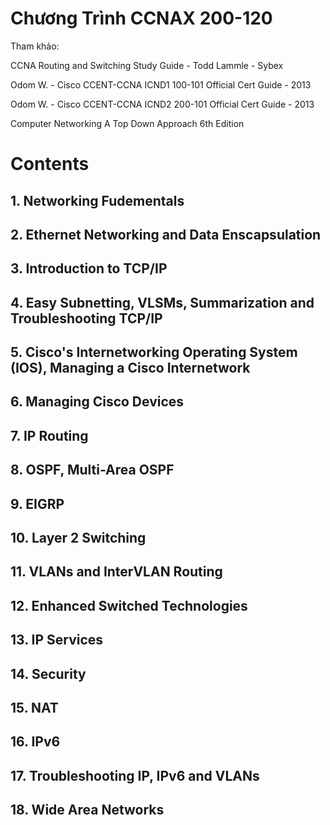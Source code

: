 # Chương Trình CCNAX 200-120
Tham khảo: 

CCNA Routing and Switching Study Guide - Todd Lammle - Sybex

Odom W. - Cisco CCENT-CCNA ICND1 100-101 Official Cert Guide - 2013

Odom W. - Cisco CCENT-CCNA ICND2 200-101 Official Cert Guide - 2013

Computer Networking A Top Down Approach 6th Edition 

# Contents
## 1. Networking Fudementals
## 2. Ethernet Networking and Data Enscapsulation
## 3. Introduction to TCP/IP
## 4. Easy Subnetting, VLSMs, Summarization and Troubleshooting TCP/IP
## 5. Cisco's Internetworking Operating System (IOS), Managing a Cisco Internetwork
## 6. Managing Cisco Devices
## 7. IP Routing
## 8. OSPF, Multi-Area OSPF
## 9. EIGRP
## 10. Layer 2 Switching
## 11. VLANs and InterVLAN Routing 
## 12. Enhanced Switched Technologies
## 13. IP Services
## 14. Security
## 15. NAT
## 16. IPv6
## 17. Troubleshooting IP, IPv6 and VLANs
## 18. Wide Area Networks
